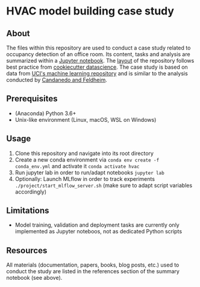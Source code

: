 # HVAC model building case study

## About
The files within this repository are used to conduct a case study related to occupancy detection of an office room. Its content, tasks and analysis are summarized within a [Jupyter notebook](/notebooks/00-summary.ipynb).
The [layout](https://drivendata.github.io/cookiecutter-data-science/#directory-structure) of the repository follows best practice from [cookiecutter datascience](https://drivendata.github.io/cookiecutter-data-science/#cookiecutter-data-science).
The case study is based on data from [UCI's machine learning repository](https://archive.ics.uci.edu/ml/datasets/Occupancy+Detection+) and is similar to the analysis conducted by [Candanedo and Feldheim](https://www.sciencedirect.com/science/article/abs/pii/S0378778815304357).


## Prerequisites
* (Anaconda) Python 3.6+
* Unix-like environment (Linux, macOS, WSL on Windows)

## Usage
1. Clone this repository and navigate into its root directory
1. Create a new conda environment via `conda env create -f conda_env.yml` and activate it `conda activate hvac`
1. Run jupyter lab in order to run/adapt notebooks `jupyter lab`
1. Optionally: Launch MLflow in order to track experiments `./project/start_mlflow_server.sh` (make sure to adapt script variables accordingly)

## Limitations
* Model training, validation and deployment tasks are currently only implemented as Jupyter noteboos, not as dedicated Python scripts
 
## Resources
All materials (documentation, papers, books, blog posts, etc.) used to conduct the study are listed in
the references section of the summary notebook (see above).
